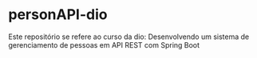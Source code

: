 # personAPI-dio
Este repositório se refere ao curso da dio: Desenvolvendo um sistema de gerenciamento de pessoas em API REST com Spring Boot
